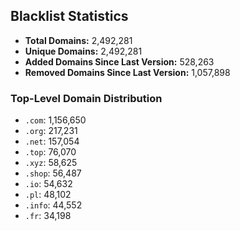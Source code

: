 ## Blacklist Statistics

- **Total Domains:** 2,492,281
- **Unique Domains:** 2,492,281
- **Added Domains Since Last Version:** 528,263
- **Removed Domains Since Last Version:** 1,057,898

### Top-Level Domain Distribution

-  `.com`: 1,156,650
-  `.org`: 217,231
-  `.net`: 157,054
-  `.top`: 76,070
-  `.xyz`: 58,625
-  `.shop`: 56,487
-  `.io`: 54,632
-  `.pl`: 48,102
-  `.info`: 44,552
-  `.fr`: 34,198
